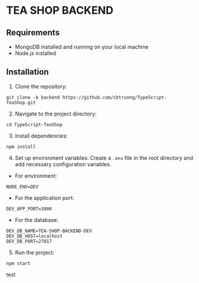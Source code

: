 
# TEA SHOP BACKEND
## Requirements
- MongoDB installed and running on your local machine
- Node.js installed
## Installation
1. Clone the repository:
```
git clone -b backend https://github.com/cbtruong/TypeScript-TeaShop.git
```
2. Navigate to the project directory:
```
cd TypeScript-TeaShop
```
3. Install dependencies:
```
npm install
```
4. Set up environment variables:
Create a `.env` file in the root directory and add necessary configuration variables.
- For environment:
```
NODE_ENV=DEV
```
- For the application port:
```
DEV_APP_PORT=3000
```
- For the database:
```
DEV_DB_NAME=TEA-SHOP-BACKEND-DEV
DEV_DB_HOST=localhost
DEV_DB_PORT=27017
```
5. Run the project:
```
npm start
```
test

